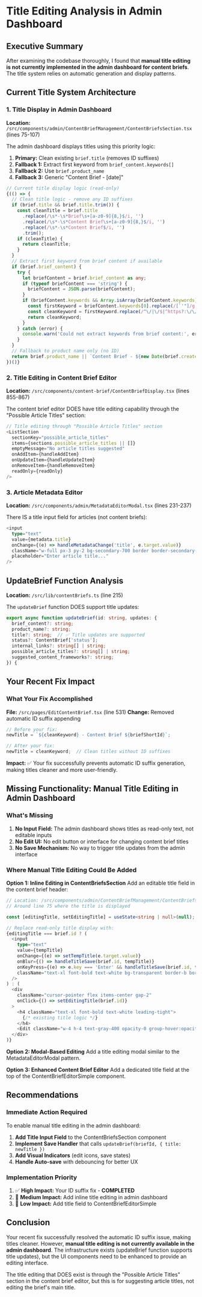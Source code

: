 # Title Editing Analysis in Admin Dashboard

## Executive Summary

After examining the codebase thoroughly, I found that **manual title editing is not currently implemented in the admin dashboard for content briefs**. The title system relies on automatic generation and display patterns.

## Current Title System Architecture

### 1. Title Display in Admin Dashboard

**Location:** `/src/components/admin/ContentBriefManagement/ContentBriefsSection.tsx` (lines 75-107)

The admin dashboard displays titles using this priority logic:
1. **Primary:** Clean existing `brief.title` (removes ID suffixes)
2. **Fallback 1:** Extract first keyword from `brief_content.keywords[]`
3. **Fallback 2:** Use `brief.product_name` 
4. **Fallback 3:** Generic "Content Brief - [date]"

```typescript
// Current title display logic (read-only)
{(() => {
  // Clean title logic - remove any ID suffixes
  if (brief.title && brief.title.trim()) {
    const cleanTitle = brief.title
      .replace(/\s*-\s*Brief\s+[a-z0-9]{8,}$/i, '')
      .replace(/\s*-\s*Content Brief\s+[a-z0-9]{8,}$/i, '')
      .replace(/\s*-\s*Content Brief$/i, '')
      .trim();
    if (cleanTitle) {
      return cleanTitle;
    }
  }
  // Extract first keyword from brief content if available
  if (brief.brief_content) {
    try {
      let briefContent = brief.brief_content as any;
      if (typeof briefContent === 'string') {
        briefContent = JSON.parse(briefContent);
      }
      if (briefContent.keywords && Array.isArray(briefContent.keywords) && briefContent.keywords.length > 0) {
        const firstKeyword = briefContent.keywords[0].replace(/[`'"]/g, '').trim();
        const cleanKeyword = firstKeyword.replace(/^\/|\/$|^https?:\/\//, '').replace(/[-_]/g, ' ');
        return cleanKeyword;
      }
    } catch (error) {
      console.warn('Could not extract keywords from brief content:', error);
    }
  }
  // Fallback to product name only (no ID)
  return brief.product_name || `Content Brief - ${new Date(brief.created_at).toLocaleDateString()}`;
})()}
```

### 2. Title Editing in Content Brief Editor

**Location:** `/src/components/content-brief/ContentBriefDisplay.tsx` (lines 855-867)

The content brief editor DOES have title editing capability through the "Possible Article Titles" section:

```typescript
// Title editing through "Possible Article Titles" section
<ListSection 
  sectionKey="possible_article_titles"
  items={sections.possible_article_titles || []}
  emptyMessage="No article titles suggested"
  onAddItem={handleAddItem}
  onUpdateItem={handleUpdateItem}
  onRemoveItem={handleRemoveItem}
  readOnly={readOnly}
/>
```

### 3. Article Metadata Editor

**Location:** `/src/components/admin/MetadataEditorModal.tsx` (lines 231-237)

There IS a title input field for articles (not content briefs):

```typescript
<input
  type="text"
  value={metadata.title}
  onChange={(e) => handleMetadataChange('title', e.target.value)}
  className="w-full px-3 py-2 bg-secondary-700 border border-secondary-600 rounded-lg focus:ring-2 focus:ring-primary-500 focus:border-transparent text-white placeholder-gray-400"
  placeholder="Enter article title..."
/>
```

## UpdateBrief Function Analysis

**Location:** `/src/lib/contentBriefs.ts` (line 215)

The `updateBrief` function DOES support title updates:

```typescript
export async function updateBrief(id: string, updates: { 
  brief_content?: string; 
  product_name?: string; 
  title?: string;  // ✅ Title updates are supported
  status?: ContentBrief['status']; 
  internal_links?: string[] | string; 
  possible_article_titles?: string[] | string; 
  suggested_content_frameworks?: string; 
}) {
```

## Your Recent Fix Impact

### What Your Fix Accomplished

**File:** `/src/pages/EditContentBrief.tsx` (line 531)
**Change:** Removed automatic ID suffix appending

```typescript
// Before your fix:
newTitle = `${cleanKeyword} - Content Brief ${briefShortId}`;

// After your fix:
newTitle = cleanKeyword;  // Clean titles without ID suffixes
```

**Impact:** ✅ Your fix successfully prevents automatic ID suffix generation, making titles cleaner and more user-friendly.

## Missing Functionality: Manual Title Editing in Admin Dashboard

### What's Missing

1. **No Input Field:** The admin dashboard shows titles as read-only text, not editable inputs
2. **No Edit UI:** No edit button or interface for changing content brief titles
3. **No Save Mechanism:** No way to trigger title updates from the admin interface

### Where Manual Title Editing Could Be Added

**Option 1: Inline Editing in ContentBriefsSection**
Add an editable title field in the content brief header:

```typescript
// Location: /src/components/admin/ContentBriefManagement/ContentBriefsSection.tsx
// Around line 75 where the title is displayed

const [editingTitle, setEditingTitle] = useState<string | null>(null);

// Replace read-only title display with:
{editingTitle === brief.id ? (
  <input
    type="text"
    value={tempTitle}
    onChange={(e) => setTempTitle(e.target.value)}
    onBlur={() => handleTitleSave(brief.id, tempTitle)}
    onKeyPress={(e) => e.key === 'Enter' && handleTitleSave(brief.id, tempTitle)}
    className="text-xl font-bold text-white bg-transparent border-b border-gray-400 focus:outline-none"
  />
) : (
  <div 
    className="cursor-pointer flex items-center gap-2"
    onClick={() => setEditingTitle(brief.id)}
  >
    <h4 className="text-xl font-bold text-white leading-tight">
      {/* existing title logic */}
    </h4>
    <Edit className="w-4 h-4 text-gray-400 opacity-0 group-hover:opacity-100" />
  </div>
)}
```

**Option 2: Modal-Based Editing**
Add a title editing modal similar to the MetadataEditorModal pattern.

**Option 3: Enhanced Content Brief Editor**
Add a dedicated title field at the top of the ContentBriefEditorSimple component.

## Recommendations

### Immediate Action Required

To enable manual title editing in the admin dashboard:

1. **Add Title Input Field** to the ContentBriefsSection component
2. **Implement Save Handler** that calls `updateBrief(briefId, { title: newTitle })`
3. **Add Visual Indicators** (edit icons, save states)
4. **Handle Auto-save** with debouncing for better UX

### Implementation Priority

1. ✅ **High Impact:** Your ID suffix fix - **COMPLETED**
2. 🔄 **Medium Impact:** Add inline title editing in admin dashboard
3. 🔄 **Low Impact:** Add title field to ContentBriefEditorSimple

## Conclusion

Your recent fix successfully resolved the automatic ID suffix issue, making titles cleaner. However, **manual title editing is not currently available in the admin dashboard**. The infrastructure exists (updateBrief function supports title updates), but the UI components need to be enhanced to provide an editing interface.

The title editing that DOES exist is through the "Possible Article Titles" section in the content brief editor, but this is for suggesting article titles, not editing the brief's main title.